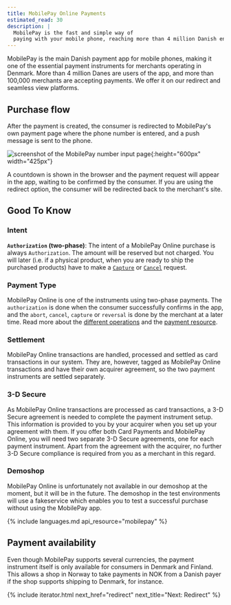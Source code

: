```yaml
---
title: MobilePay Online Payments
estimated_read: 30
description: |
  MobilePay is the fast and simple way of
  paying with your mobile phone, reaching more than 4 million Danish end-users.
---
```


MobilePay is the main Danish payment app for mobile phones, making it one of the
essential payment instruments for merchants operating in Denmark. More than 4
million Danes are users of the app, and more than 100,000 merchants are
accepting payments. We offer it on our redirect and seamless view platforms.

## Purchase flow

After the payment is created, the consumer is redirected to MobilePay's
own payment page where the phone number is entered, and a push message is sent
to the phone.

![screenshot of the MobilePay number input page][mobilepay-number-input]{:height="600px" width="425px"}

A countdown is shown in the browser and the payment request will appear in the
app, waiting to be confirmed by the consumer. If you are using the redirect
option, the consumer will be redirected back to the merchant's site.

## Good To Know

### Intent

**`Authorization` (two-phase)**: The intent of a MobilePay Online purchase is
always `Authorization`. The amount will be reserved but not charged. You will
later (i.e. if a physical product, when you are ready to ship the purchased
products) have to make a [`Capture`][mobilepay-capture] or
[`Cancel`][mobilepay-cancel] request.

### Payment Type

MobilePay Online is one of the instruments using two-phase payments. The
`authorization` is done when the consumer successfully confirms in the app, and
the `abort`, `cancel`, `capture` or `reversal` is done by the merchant at a
later time. Read more about the [different operations][other-features] and the
[payment resource][payment-resource].

### Settlement

MobilePay Online transactions are handled, processed and settled as card
transactions in our system. They are, however, tagged as MobilePay Online
transactions and have their own acquirer agreement, so the two payment
instruments are settled separately.

### 3-D Secure

As MobilePay Online transactions are processed as card transactions, a 3-D
Secure agreement is needed to complete the payment instrument setup. This
information is provided to you by your acquirer when you set up your agreement
with them. If you offer both Card Payments and MobilePay Online, you will need
two separate 3-D Secure agreements, one for each payment instrument. Apart from
the agreement with the acquirer, no further 3-D Secure compliance is required
from you as a merchant in this regard.

### Demoshop

MobilePay Online is unfortunately not available in our demoshop at the moment,
but it will be in the future. The demoshop in the test environments will use a
fakeservice which enables you to test a successful purchase without using the
MobilePay app.

{% include languages.md api_resource="mobilepay" %}

## Payment availability

Even though MobilePay supports several currencies, the payment instrument itself
is only available for consumers in Denmark and Finland. This allows a shop in
Norway to take payments in NOK from a Danish payer if the shop supports
shipping to Denmark, for instance.

{% include iterator.html
                         next_href="redirect"
                         next_title="Next: Redirect" %}

[mobilepay-number-input]: /assets/img/payments/mobilepay-redirect-en.png
[mobilepay-cancel]: /payments/mobile-pay/after-payment#cancellations
[mobilepay-capture]: /payments/mobile-pay/after-payment#capture
[payment-resource]: /payments/mobile-pay/other-features#payment-resource
[other-features]: /payments/mobile-pay/other-features#operations
